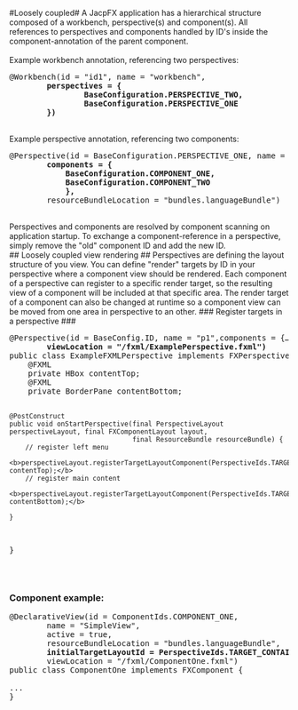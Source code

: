 
#Loosely coupled#
A JacpFX application has a hierarchical structure composed of a workbench, perspective(s) and component(s). All references to perspectives and components handled by ID's inside the component-annotation of the parent component.
<br/>
<br/>
Example workbench annotation, referencing two perspectives:
<br/>
<pre>
@Workbench(id = "id1", name = "workbench",
      <b>  perspectives = {
                BaseConfiguration.PERSPECTIVE_TWO,
                BaseConfiguration.PERSPECTIVE_ONE
        })</b>
</pre> 
<br/>
Example perspective annotation, referencing two components:
<br/>
<pre>
@Perspective(id = BaseConfiguration.PERSPECTIVE_ONE, name = "contactPerspective",
        <b>components = {
        	BaseConfiguration.COMPONENT_ONE, 
        	BaseConfiguration.COMPONENT_TWO
        	},</b>
        resourceBundleLocation = "bundles.languageBundle")
</pre>
<br/>
Perspectives and components are resolved by component scanning on application startup. To exchange a component-reference in a perspective, simply remove the "old" component ID and add the new ID.
<br/>
## Loosely coupled view rendering ##
Perspectives are defining the layout structure of you view. You can define "render" targets by ID in your perspective where a component view should be rendered. Each component of a perspective can register to a specific render target, so the resulting view of a component will be included at that specific area. The render target of a component can also be changed at runtime so a component view can be moved from one area in perspective to an other.
### Register targets in a perspective ###
<pre>
@Perspective(id = BaseConfig.ID, name = "p1",components = {…},
        <b>viewLocation = "/fxml/ExamplePerspective.fxml")</b>
public class ExampleFXMLPerspective implements FXPerspective {
  	@FXML
    private HBox contentTop;
    @FXML
    private BorderPane contentBottom;
    
    @PostConstruct
    public void onStartPerspective(final PerspectiveLayout perspectiveLayout, final FXComponentLayout layout,
                                   final ResourceBundle resourceBundle) {
        // register left menu
     <b>perspectiveLayout.registerTargetLayoutComponent(PerspectiveIds.TARGET_CONTAINER_TOP, contentTop);</b>
        // register main content
     <b>perspectiveLayout.registerTargetLayoutComponent(PerspectiveIds.TARGET_CONTAINER_BOTTOM, contentBottom);</b>

    }
} 
</pre>
<br/>
### Component example: ###
<pre>
@DeclarativeView(id = ComponentIds.COMPONENT_ONE,
        name = "SimpleView",
        active = true,
        resourceBundleLocation = "bundles.languageBundle",
        <b>initialTargetLayoutId = PerspectiveIds.TARGET_CONTAINER_TOP,</b>
        viewLocation = "/fxml/ComponentOne.fxml")
public class ComponentOne implements FXComponent {

...
}

</pre>




